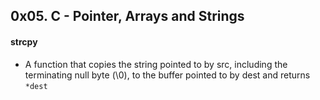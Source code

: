 ## 0x05. C - Pointer, Arrays and Strings

#### strcpy
- A function that copies the string pointed to by src, including the terminating null byte (\0), to the buffer pointed to by dest and returns `*dest`